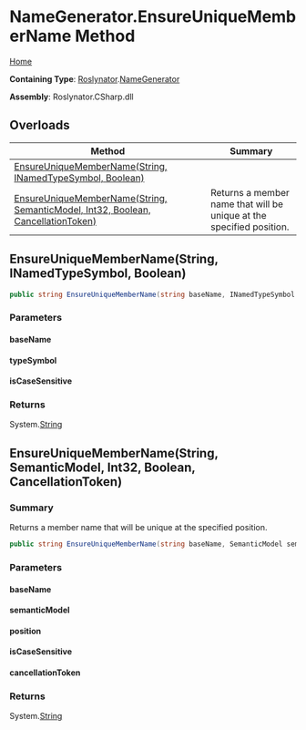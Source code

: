 <a name="_Top"></a>

# NameGenerator\.EnsureUniqueMemberName Method

[Home](../../../README.md#_Top)

**Containing Type**: [Roslynator](../../README.md#_Top)\.[NameGenerator](../README.md#_Top)

**Assembly**: Roslynator\.CSharp\.dll

## Overloads

| Method | Summary |
| ------ | ------- |
| [EnsureUniqueMemberName(String, INamedTypeSymbol, Boolean)](#Roslynator_NameGenerator_EnsureUniqueMemberName_System_String_Microsoft_CodeAnalysis_INamedTypeSymbol_System_Boolean_) | |
| [EnsureUniqueMemberName(String, SemanticModel, Int32, Boolean, CancellationToken)](#Roslynator_NameGenerator_EnsureUniqueMemberName_System_String_Microsoft_CodeAnalysis_SemanticModel_System_Int32_System_Boolean_System_Threading_CancellationToken_) | Returns a member name that will be unique at the specified position\. |

## EnsureUniqueMemberName\(String, INamedTypeSymbol, Boolean\) <a name="Roslynator_NameGenerator_EnsureUniqueMemberName_System_String_Microsoft_CodeAnalysis_INamedTypeSymbol_System_Boolean_"></a>

```csharp
public string EnsureUniqueMemberName(string baseName, INamedTypeSymbol typeSymbol, bool isCaseSensitive = true)
```

### Parameters

#### baseName

#### typeSymbol

#### isCaseSensitive

### Returns

System\.[String](https://docs.microsoft.com/en-us/dotnet/api/system.string)

## EnsureUniqueMemberName\(String, SemanticModel, Int32, Boolean, CancellationToken\) <a name="Roslynator_NameGenerator_EnsureUniqueMemberName_System_String_Microsoft_CodeAnalysis_SemanticModel_System_Int32_System_Boolean_System_Threading_CancellationToken_"></a>

### Summary

Returns a member name that will be unique at the specified position\.

```csharp
public string EnsureUniqueMemberName(string baseName, SemanticModel semanticModel, int position, bool isCaseSensitive = true, CancellationToken cancellationToken = default(CancellationToken))
```

### Parameters

#### baseName

#### semanticModel

#### position

#### isCaseSensitive

#### cancellationToken

### Returns

System\.[String](https://docs.microsoft.com/en-us/dotnet/api/system.string)

